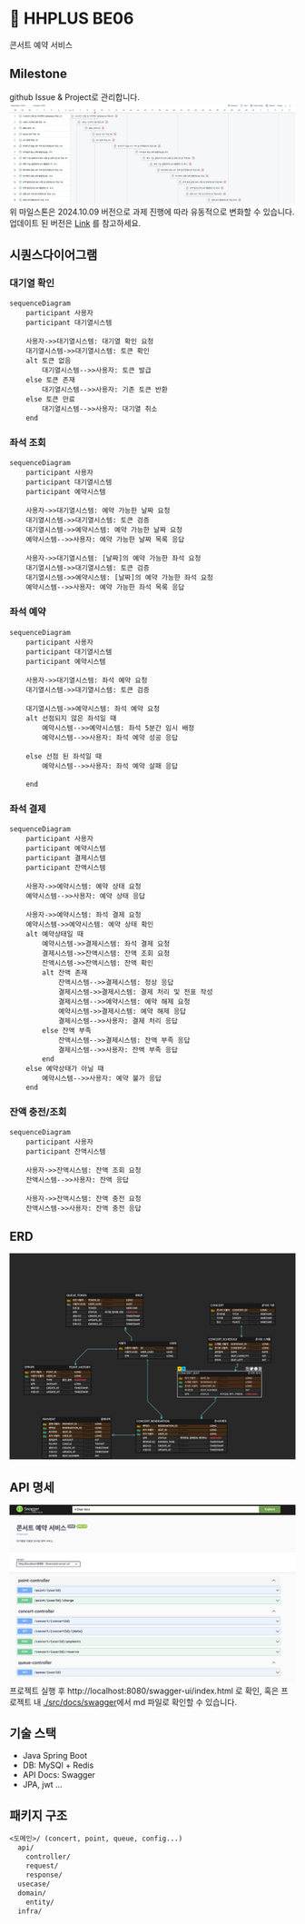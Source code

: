 # 🚢 HHPLUS BE06
콘서트 예약 서비스

## Milestone
github Issue & Project로 관리합니다.
![milestone img](./src/docs/Milestone%202024-10-09%20오전%202.20.11.png)
위 마일스톤은 2024.10.09 버전으로 과제 진행에 따라 유동적으로 변화할 수 있습니다. 
업데이트 된 버전은
[Link](https://github.com/users/yekk1/projects/1)
를 참고하세요.

## 시퀀스다이어그램
### 대기열 확인
```mermaid
sequenceDiagram
    participant 사용자
    participant 대기열시스템
    
    사용자->>대기열시스템: 대기열 확인 요청
    대기열시스템->>대기열시스템: 토큰 확인
    alt 토큰 없음
        대기열시스템-->>사용자: 토큰 발급
    else 토큰 존재
        대기열시스템-->>사용자: 기존 토큰 반환
    else 토큰 만료
        대기열시스템-->>사용자: 대기열 취소
    end
```

### 좌석 조회
```mermaid
sequenceDiagram
    participant 사용자
    participant 대기열시스템
    participant 예약시스템
    
    사용자->>대기열시스템: 예약 가능한 날짜 요청
    대기열시스템->>대기열시스템: 토큰 검증
    대기열시스템->>예약시스템: 예약 가능한 날짜 요청
    예약시스템-->>사용자: 예약 가능한 날짜 목록 응답
    
    사용자->>대기열시스템: [날짜]의 예약 가능한 좌석 요청
    대기열시스템->>대기열시스템: 토큰 검증
    대기열시스템->>예약시스템: [날짜]의 예약 가능한 좌석 요청
    예약시스템-->>사용자: 예약 가능한 좌석 목록 응답
```

### 좌석 예약
```mermaid
sequenceDiagram
    participant 사용자
    participant 대기열시스템
    participant 예약시스템
    
    사용자->>대기열시스템: 좌석 예약 요청
    대기열시스템->>대기열시스템: 토큰 검증

    대기열시스템->>예약시스템: 좌석 예약 요청
    alt 선점되지 않은 좌석일 때
        예약시스템-->>예약시스템: 좌석 5분간 임시 배정
        예약시스템-->>사용자: 좌석 예약 성공 응답
        
    else 선점 된 좌석일 때
        예약시스템-->>사용자: 좌석 예약 살패 응답
        
    end
```

### 좌석 결제
```mermaid
sequenceDiagram
    participant 사용자
    participant 예약시스템
    participant 결제시스템
    participant 잔액시스템
    
    사용자->>예약시스템: 예약 상태 요청
    예약시스템-->>사용자: 예약 상태 응답

    사용자->>예약시스템: 좌석 결제 요청
    예약시스템->>예약시스템: 예약 상태 확인
    alt 예약상태일 때
        예약시스템->>결제시스템: 좌석 결제 요청
        결제시스템->>잔액시스템: 잔액 조회 요청
        잔액시스템->>잔액시스템: 잔액 확인
        alt 잔액 존재 
            잔액시스템-->>결제시스템: 정상 응답
            결제시스템->>결제시스템: 결제 처리 및 전표 작성
            결제시스템-->>예약시스템: 예약 해제 요청
            예약시스템->>결제시스템: 예약 해제 응답
            결제시스템-->>사용자: 결제 처리 응답
        else 잔액 부족
            잔액시스템-->>결제시스템: 잔액 부족 응답
            결제시스템-->>사용자: 잔액 부족 응답
        end
    else 예약상태가 아닐 때
        예약시스템-->>사용자: 예약 불가 응답
    end
```

### 잔액 충전/조회
```mermaid
sequenceDiagram
    participant 사용자
    participant 잔액시스템
    
    사용자->>잔액시스템: 잔액 조회 요청
    잔액시스템-->>사용자: 잔액 응답
    
    사용자->>잔액시스템: 잔액 충전 요청
    잔액시스템->>사용자: 잔액 충전 응답
```

## ERD
![ERD](./src/docs/HHPlus_concert_ERD_v2.png)

## API 명세
![ERD](./src/docs/swagger.png)
프로젝트 실행 후 http://localhost:8080/swagger-ui/index.html 로
확인, 혹은 프로젝트 내 [./src/docs/swagger](./src/docs/swagger)에서 md 파일로 확인할 수 있습니다.
## 기술 스택
- Java Spring Boot
- DB: MySQl + Redis
- API Docs: Swagger
- JPA, jwt ...
## 패키지 구조
```
<도메인>/ (concert, point, queue, config...)
  api/
    controller/
    request/
    response/
  usecase/
  domain/
    entity/
  infra/
    
```